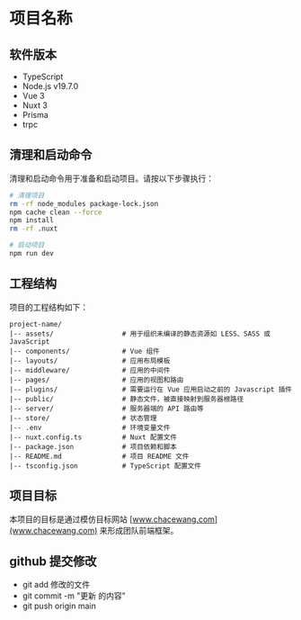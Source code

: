 
# 项目名称

## 软件版本

- TypeScript
- Node.js v19.7.0
- Vue 3
- Nuxt 3
- Prisma
- trpc

## 清理和启动命令

清理和启动命令用于准备和启动项目。请按以下步骤执行：

```bash
# 清理项目
rm -rf node_modules package-lock.json
npm cache clean --force
npm install
rm -rf .nuxt

# 启动项目
npm run dev
```

## 工程结构

项目的工程结构如下：

```
project-name/
|-- assets/                 # 用于组织未编译的静态资源如 LESS、SASS 或 JavaScript
|-- components/             # Vue 组件
|-- layouts/                # 应用布局模板
|-- middleware/             # 应用的中间件
|-- pages/                  # 应用的视图和路由
|-- plugins/                # 需要运行在 Vue 应用启动之前的 Javascript 插件
|-- public/                 # 静态文件，被直接映射到服务器根路径
|-- server/                 # 服务器端的 API 路由等
|-- store/                  # 状态管理
|-- .env                    # 环境变量文件
|-- nuxt.config.ts          # Nuxt 配置文件
|-- package.json            # 项目依赖和脚本
|-- README.md               # 项目 README 文件
|-- tsconfig.json           # TypeScript 配置文件
```

## 项目目标

本项目的目标是通过模仿目标网站 [www.chacewang.com](www.chacewang.com) 来形成团队前端框架。

## github 提交修改
- git add 修改的文件
- git commit -m "更新 的内容"
- git push origin main
